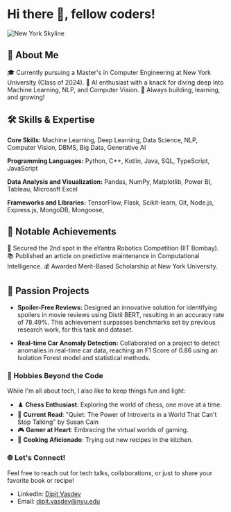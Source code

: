 # Hi there 👋, fellow coders! 

![New York Skyline](img_skyline.png)

## 🚀 About Me

🎓 Currently pursuing a Master's in Computer Engineering at New York University (Class of 2024).
🤖 AI enthusiast with a knack for diving deep into Machine Learning, NLP, and Computer Vision.
🚀 Always building, learning, and growing!

## 🛠️ Skills & Expertise

**Core Skills:** Machine Learning, Deep Learning, Data Science, NLP, Computer Vision, DBMS, Big Data, Generative AI

**Programming Languages:** Python, C++, Kotlin, Java, SQL, TypeScript, JavaScript 

**Data Analysis and Visualization:** Pandas, NumPy, Matplotlib, Power BI, Tableau, Microsoft Excel

**Frameworks and Libraries:** TensorFlow, Flask, Scikit-learn, Git, Node.js, Express.js, MongoDB, Mongoose,

## 🚀 Notable Achievements

🥇 Secured the 2nd spot in the eYantra Robotics Competition (IIT Bombay).
📚 Published an article on predictive maintenance in Computational Intelligence.
💰 Awarded Merit-Based Scholarship at New York University.

## 🚀 Passion Projects

- **Spoiler-Free Reviews:** Designed an innovative solution for identifying spoilers in movie reviews using Distil BERT, resulting in an accuracy rate of 78.49%. This achievement surpasses benchmarks set by previous research work, for this task and dataset.

- **Real-time Car Anomaly Detection:** Collaborated on a project to detect anomalies in real-time car data, reaching an F1 Score of 0.86 using an Isolation Forest model and statistical methods.

### 🎲 Hobbies Beyond the Code

While I'm all about tech, I also like to keep things fun and light:

- ♟️ **Chess Enthusiast**: Exploring the world of chess, one move at a time.
- 📖 **Current Read**: "Quiet: The Power of Introverts in a World That Can't Stop Talking" by Susan Cain
- 🎮 **Gamer at Heart**: Embracing the virtual worlds of gaming.
- 🍳 **Cooking Aficionado**: Trying out new recipes in the kitchen.

### 🌐 Let's Connect!

Feel free to reach out for tech talks, collaborations, or just to share your favorite book or recipe!

- LinkedIn: [Dipit Vasdev](https://www.linkedin.com/in/dipit-vasdev)
- Email: [dipit.vasdev@nyu.edu](mailto:dipit.vasdev@nyu.edu)

